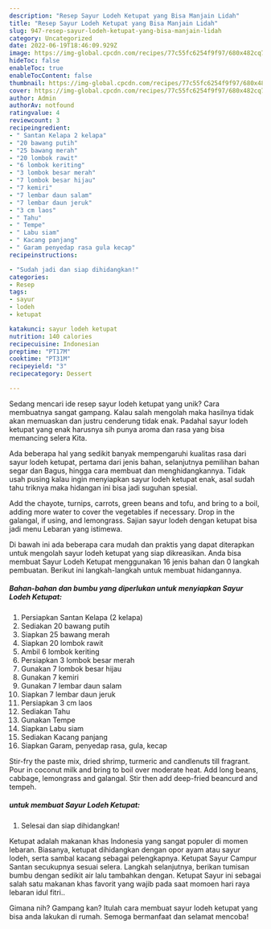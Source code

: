 ```yaml
---
description: "Resep Sayur Lodeh Ketupat yang Bisa Manjain Lidah"
title: "Resep Sayur Lodeh Ketupat yang Bisa Manjain Lidah"
slug: 947-resep-sayur-lodeh-ketupat-yang-bisa-manjain-lidah
category: Uncategorized
date: 2022-06-19T18:46:09.929Z
image: https://img-global.cpcdn.com/recipes/77c55fc6254f9f97/680x482cq70/sayur-lodeh-ketupat-foto-resep-utama.jpg
hideToc: false
enableToc: true
enableTocContent: false
thumbnail: https://img-global.cpcdn.com/recipes/77c55fc6254f9f97/680x482cq70/sayur-lodeh-ketupat-foto-resep-utama.jpg
cover: https://img-global.cpcdn.com/recipes/77c55fc6254f9f97/680x482cq70/sayur-lodeh-ketupat-foto-resep-utama.jpg
author: Admin
authorAv: notfound
ratingvalue: 4
reviewcount: 3
recipeingredient:
- " Santan Kelapa 2 kelapa"
- "20 bawang putih"
- "25 bawang merah"
- "20 lombok rawit"
- "6 lombok keriting"
- "3 lombok besar merah"
- "7 lombok besar hijau"
- "7 kemiri"
- "7 lembar daun salam"
- "7 lembar daun jeruk"
- "3 cm laos"
- " Tahu"
- " Tempe"
- " Labu siam"
- " Kacang panjang"
- " Garam penyedap rasa gula kecap"
recipeinstructions:

- "Sudah jadi dan siap dihidangkan!"
categories:
- Resep
tags:
- sayur
- lodeh
- ketupat

katakunci: sayur lodeh ketupat 
nutrition: 140 calories
recipecuisine: Indonesian
preptime: "PT17M"
cooktime: "PT31M"
recipeyield: "3"
recipecategory: Dessert

---
```





Sedang mencari ide resep sayur lodeh ketupat yang unik? Cara membuatnya sangat gampang. Kalau salah mengolah maka hasilnya tidak akan memuaskan dan justru cenderung tidak enak. Padahal sayur lodeh ketupat yang enak harusnya sih punya aroma dan rasa yang bisa memancing selera Kita.





Ada beberapa hal yang sedikit banyak mempengaruhi kualitas rasa dari sayur lodeh ketupat, pertama dari jenis bahan, selanjutnya pemilihan bahan segar dan Bagus, hingga cara membuat dan menghidangkannya. Tidak usah pusing kalau ingin menyiapkan sayur lodeh ketupat enak,      asal sudah tahu triknya maka hidangan ini bisa jadi suguhan spesial.














Add the chayote, turnips, carrots, green beans and tofu, and bring to a boil, adding more water to cover the vegetables if necessary. Drop in the galangal, if using, and lemongrass. Sajian sayur lodeh dengan ketupat bisa jadi menu Lebaran yang istimewa.






Di bawah ini ada beberapa cara mudah dan praktis yang dapat diterapkan untuk mengolah sayur lodeh ketupat yang siap dikreasikan. Anda bisa membuat Sayur Lodeh Ketupat menggunakan 16 jenis bahan dan 0 langkah pembuatan. Berikut ini langkah-langkah untuk membuat hidangannya.

<!--inarticleads1-->

##### Bahan-bahan dan bumbu yang diperlukan untuk menyiapkan Sayur Lodeh Ketupat:

1. Persiapkan  Santan Kelapa (2 kelapa)
1. Sediakan 20 bawang putih
1. Siapkan 25 bawang merah
1. Siapkan 20 lombok rawit
1. Ambil 6 lombok keriting
1. Persiapkan 3 lombok besar merah
1. Gunakan 7 lombok besar hijau
1. Gunakan 7 kemiri
1. Gunakan 7 lembar daun salam
1. Siapkan 7 lembar daun jeruk
1. Persiapkan 3 cm laos
1. Sediakan  Tahu
1. Gunakan  Tempe
1. Siapkan  Labu siam
1. Sediakan  Kacang panjang
1. Siapkan  Garam, penyedap rasa, gula, kecap


Stir-fry the paste mix, dried shrimp, turmeric and candlenuts till fragrant. Pour in coconut milk and bring to boil over moderate heat. Add long beans, cabbage, lemongrass and galangal. Stir then add deep-fried beancurd and tempeh. 

<!--inarticleads2-->

#####  untuk membuat Sayur Lodeh Ketupat:


1. Selesai dan siap dihidangkan!

Ketupat adalah makanan khas Indonesia yang sangat populer di momen lebaran. Biasanya, ketupat dihidangkan dengan opor ayam atau sayur lodeh, serta sambal kacang sebagai pelengkapnya. Ketupat Sayur Campur Santan secukupnya sesuai selera. Langkah selanjutnya, berikan tumisan bumbu dengan sedikit air lalu tambahkan dengan. Ketupat Sayur ini sebagai salah satu makanan khas favorit yang wajib pada saat momoen hari raya lebaran idul fitri.. 

Gimana nih? Gampang kan? Itulah cara membuat sayur lodeh ketupat yang bisa anda lakukan di rumah. Semoga bermanfaat dan selamat mencoba!
